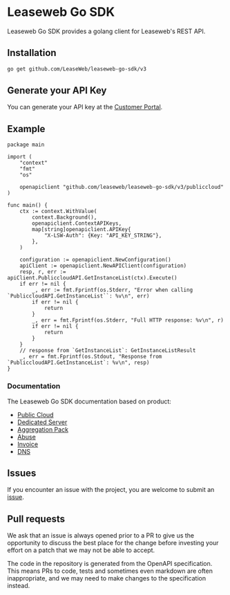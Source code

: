 # Leaseweb Go SDK
Leaseweb Go SDK provides a golang client for Leaseweb's REST API.

## Installation
```bash
go get github.com/LeaseWeb/leaseweb-go-sdk/v3
```

## Generate your API Key
You can generate your API key at the [Customer Portal](https://secure.leaseweb.com/).

## Example
```golang
package main

import (
	"context"
	"fmt"
	"os"

	openapiclient "github.com/leaseweb/leaseweb-go-sdk/v3/publiccloud"
)

func main() {
	ctx := context.WithValue(
		context.Background(),
		openapiclient.ContextAPIKeys,
		map[string]openapiclient.APIKey{
			"X-LSW-Auth": {Key: "API_KEY_STRING"},
		},
	)

	configuration := openapiclient.NewConfiguration()
	apiClient := openapiclient.NewAPIClient(configuration)
	resp, r, err := apiClient.PubliccloudAPI.GetInstanceList(ctx).Execute()
	if err != nil {
		_, err := fmt.Fprintf(os.Stderr, "Error when calling `PubliccloudAPI.GetInstanceList``: %v\n", err)
		if err != nil {
			return
		}
		_, err = fmt.Fprintf(os.Stderr, "Full HTTP response: %v\n", r)
		if err != nil {
			return
		}
	}
	// response from `GetInstanceList`: GetInstanceListResult
	_, err = fmt.Fprintf(os.Stdout, "Response from `PubliccloudAPI.GetInstanceList`: %v\n", resp)
}
```

### Documentation
The Leaseweb Go SDK documentation based on product:

- [Public Cloud](publiccloud/README.md)
- [Dedicated Server](dedicatedserver/README.md)
- [Aggregation Pack](aggregationpack/README.md)
- [Abuse](abuse/README.md)
- [Invoice](invoice/README.md)
- [DNS](dns/README.md)

## Issues
If you encounter an issue with the project, you are welcome to submit an [issue](https://github.com/Leaseweb/leaseweb-go-sdk/issues).

## Pull requests
We ask that an issue is always opened prior to a PR to give us the opportunity to discuss the best place for the change before investing your effort on a patch that we may not be able to accept.

The code in the repository is generated from the OpenAPI specification. This means PRs to code, tests and sometimes even markdown are often inappropriate, and we may need to make changes to the specification instead.

